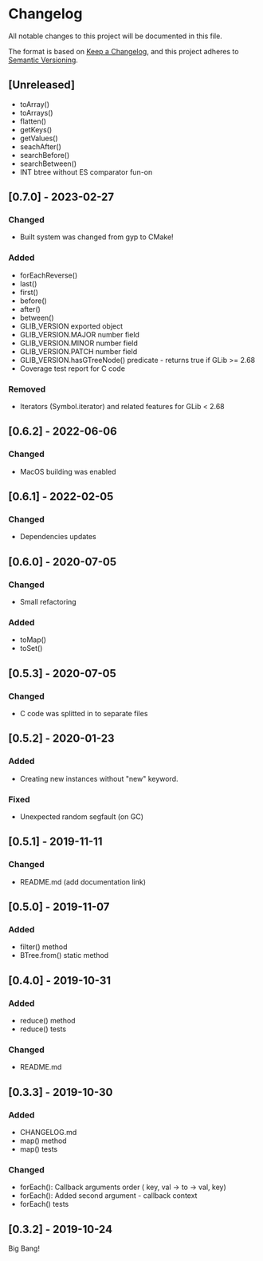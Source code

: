 # Changelog

All notable changes to this project will be documented in this file.

The format is based on [Keep a Changelog](https://keepachangelog.com/en/1.0.0/),
and this project adheres to [Semantic Versioning](https://semver.org/spec/v2.0.0.html).

## [Unreleased]

* toArray()
* toArrays()
* flatten()
* getKeys()
* getValues()
* seachAfter()
* searchBefore()
* searchBetween()
* INT btree without ES comparator fun-on

## [0.7.0] - 2023-02-27

### Changed

* Built system was changed from gyp to CMake!

### Added

* forEachReverse()
* last()
* first()
* before()
* after()
* between()
* GLIB_VERSION exported object
* GLIB_VERSION.MAJOR number field
* GLIB_VERSION.MINOR number field
* GLIB_VERSION.PATCH number field
* GLIB_VERSION.hasGTreeNode() predicate - returns true if GLib >= 2.68
* Coverage test report for C code

### Removed

* Iterators (Symbol.iterator) and related features for GLib < 2.68

## [0.6.2] - 2022-06-06

### Changed

* MacOS building was enabled

## [0.6.1] - 2022-02-05

### Changed

* Dependencies updates

## [0.6.0] - 2020-07-05

### Changed

* Small refactoring

### Added

* toMap()
* toSet()

## [0.5.3] - 2020-07-05

### Changed

* C code was splitted  in to separate files

## [0.5.2] - 2020-01-23

### Added

* Creating new instances without "new" keyword.

### Fixed

* Unexpected random segfault (on GC)

## [0.5.1] - 2019-11-11

### Changed

* README.md (add documentation link)

## [0.5.0] - 2019-11-07

### Added

* filter() method
* BTree.from() static method

## [0.4.0] - 2019-10-31

### Added

* reduce() method
* reduce() tests

### Changed

* README.md

## [0.3.3] - 2019-10-30

### Added

* CHANGELOG.md
* map() method
* map() tests

### Changed

* forEach(): Callback arguments order ( key, val -> to -> val, key)
* forEach(): Added second argument - callback context
* forEach() tests

## [0.3.2] - 2019-10-24

Big Bang!
